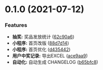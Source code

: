 # 0.1.0 (2021-07-12)


### Features

* **抽奖:** 奖品发放统计 ([62c90a6](https://gitee.com/wujiangapp/catas/commits/62c90a686a2637f1e4711659e590aeada9cd304d))
* **小程序:** 首页改版 ([88d7d14](https://gitee.com/wujiangapp/catas/commits/88d7d141e5c6b0f4e0c7cbc1281721e43b5e4877))
* **小程序:** 首页优化 ([d435442](https://gitee.com/wujiangapp/catas/commits/d4354429eb854d39f975484ca8bd38035a6441da))
* **用户中奖记录:** 导出EXCEL ([ace9aa9](https://gitee.com/wujiangapp/catas/commits/ace9aa923d0baa0dc56af84e21add0d5e85730d4))
* **自动化:** 自动生成 CHANGELOG ([b65bfc8](https://gitee.com/wujiangapp/catas/commits/b65bfc85f382163ae6c50795b795417139b6f987))



